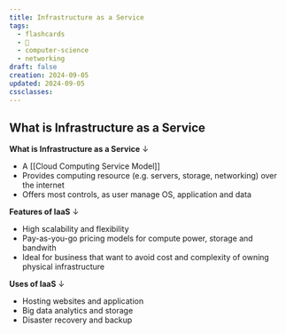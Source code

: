 ```yaml
---
title: Infrastructure as a Service
tags:
  - flashcards
  - 🌱
  - computer-science
  - networking
draft: false
creation: 2024-09-05
updated: 2024-09-05
cssclasses:
---
```

## What is Infrastructure as a Service

**What is Infrastructure as a Service**
↓
- A [[Cloud Computing Service Model]]
- Provides computing resource (e.g. servers, storage, networking) over the internet
- Offers most controls, as user manage OS, application and data
<!--SR:!2024-12-20,4,270-->

**Features of IaaS**
↓
- High scalability and flexibility
- Pay-as-you-go pricing models for compute power, storage and bandwith
- Ideal for business that want to avoid cost and complexity of owning physical infrastructure
<!--SR:!2024-12-20,4,270-->

**Uses of IaaS**
↓
- Hosting websites and application
- Big data analytics and storage
- Disaster recovery and backup
<!--SR:!2024-12-20,4,270-->